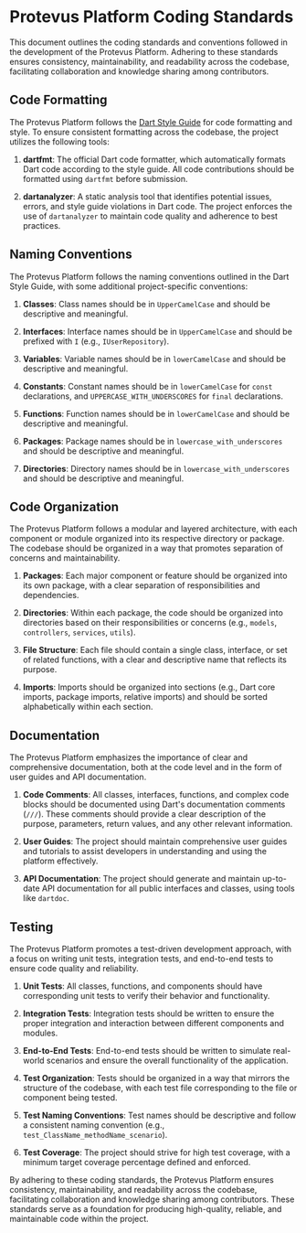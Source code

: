 # Protevus Platform Coding Standards

This document outlines the coding standards and conventions followed in the development of the Protevus Platform. Adhering to these standards ensures consistency, maintainability, and readability across the codebase, facilitating collaboration and knowledge sharing among contributors.

## Code Formatting

The Protevus Platform follows the [Dart Style Guide](https://dart.dev/guides/language/effective-dart) for code formatting and style. To ensure consistent formatting across the codebase, the project utilizes the following tools:

1. **dartfmt**: The official Dart code formatter, which automatically formats Dart code according to the style guide. All code contributions should be formatted using `dartfmt` before submission.

2. **dartanalyzer**: A static analysis tool that identifies potential issues, errors, and style guide violations in Dart code. The project enforces the use of `dartanalyzer` to maintain code quality and adherence to best practices.

## Naming Conventions

The Protevus Platform follows the naming conventions outlined in the Dart Style Guide, with some additional project-specific conventions:

1. **Classes**: Class names should be in `UpperCamelCase` and should be descriptive and meaningful.

2. **Interfaces**: Interface names should be in `UpperCamelCase` and should be prefixed with `I` (e.g., `IUserRepository`).

3. **Variables**: Variable names should be in `lowerCamelCase` and should be descriptive and meaningful.

4. **Constants**: Constant names should be in `lowerCamelCase` for `const` declarations, and `UPPERCASE_WITH_UNDERSCORES` for `final` declarations.

5. **Functions**: Function names should be in `lowerCamelCase` and should be descriptive and meaningful.

6. **Packages**: Package names should be in `lowercase_with_underscores` and should be descriptive and meaningful.

7. **Directories**: Directory names should be in `lowercase_with_underscores` and should be descriptive and meaningful.

## Code Organization

The Protevus Platform follows a modular and layered architecture, with each component or module organized into its respective directory or package. The codebase should be organized in a way that promotes separation of concerns and maintainability.

1. **Packages**: Each major component or feature should be organized into its own package, with a clear separation of responsibilities and dependencies.

2. **Directories**: Within each package, the code should be organized into directories based on their responsibilities or concerns (e.g., `models`, `controllers`, `services`, `utils`).

3. **File Structure**: Each file should contain a single class, interface, or set of related functions, with a clear and descriptive name that reflects its purpose.

4. **Imports**: Imports should be organized into sections (e.g., Dart core imports, package imports, relative imports) and should be sorted alphabetically within each section.

## Documentation

The Protevus Platform emphasizes the importance of clear and comprehensive documentation, both at the code level and in the form of user guides and API documentation.

1. **Code Comments**: All classes, interfaces, functions, and complex code blocks should be documented using Dart's documentation comments (`///`). These comments should provide a clear description of the purpose, parameters, return values, and any other relevant information.

2. **User Guides**: The project should maintain comprehensive user guides and tutorials to assist developers in understanding and using the platform effectively.

3. **API Documentation**: The project should generate and maintain up-to-date API documentation for all public interfaces and classes, using tools like `dartdoc`.

## Testing

The Protevus Platform promotes a test-driven development approach, with a focus on writing unit tests, integration tests, and end-to-end tests to ensure code quality and reliability.

1. **Unit Tests**: All classes, functions, and components should have corresponding unit tests to verify their behavior and functionality.

2. **Integration Tests**: Integration tests should be written to ensure the proper integration and interaction between different components and modules.

3. **End-to-End Tests**: End-to-end tests should be written to simulate real-world scenarios and ensure the overall functionality of the application.

4. **Test Organization**: Tests should be organized in a way that mirrors the structure of the codebase, with each test file corresponding to the file or component being tested.

5. **Test Naming Conventions**: Test names should be descriptive and follow a consistent naming convention (e.g., `test_ClassName_methodName_scenario`).

6. **Test Coverage**: The project should strive for high test coverage, with a minimum target coverage percentage defined and enforced.

By adhering to these coding standards, the Protevus Platform ensures consistency, maintainability, and readability across the codebase, facilitating collaboration and knowledge sharing among contributors. These standards serve as a foundation for producing high-quality, reliable, and maintainable code within the project.
